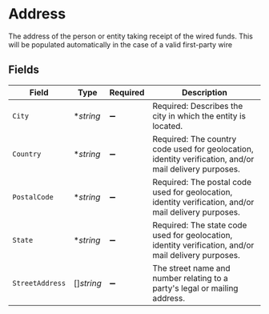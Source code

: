 # Address

The address of the person or entity taking receipt of the wired funds. This will be populated automatically in the case of a valid first-party wire


## Fields

| Field                                                                                                  | Type                                                                                                   | Required                                                                                               | Description                                                                                            |
| ------------------------------------------------------------------------------------------------------ | ------------------------------------------------------------------------------------------------------ | ------------------------------------------------------------------------------------------------------ | ------------------------------------------------------------------------------------------------------ |
| `City`                                                                                                 | **string*                                                                                              | :heavy_minus_sign:                                                                                     | Required: Describes the city in which the entity is located.                                           |
| `Country`                                                                                              | **string*                                                                                              | :heavy_minus_sign:                                                                                     | Required: The country code used for geolocation, identity verification, and/or mail delivery purposes. |
| `PostalCode`                                                                                           | **string*                                                                                              | :heavy_minus_sign:                                                                                     | Required: The postal code used for geolocation, identity verification, and/or mail delivery purposes.  |
| `State`                                                                                                | **string*                                                                                              | :heavy_minus_sign:                                                                                     | Required: The state code used for geolocation, identity verification, and/or mail delivery purposes.   |
| `StreetAddress`                                                                                        | []*string*                                                                                             | :heavy_minus_sign:                                                                                     | The street name and number relating to a party's legal or mailing address.                             |
